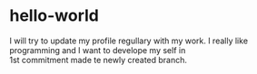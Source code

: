 # hello-world
I will try to update my profile regullary with my work. I really like programming and I want to develope my self in<br/> 
1st commitment made te newly created branch.
